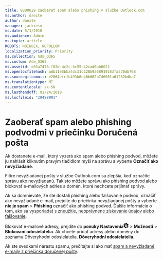 ```yaml
---
title: 8000029 zaoberať spam alebo phishing v službe Outlook.com
ms.author: daeite
author: daeite
manager: jackiesm
ms.date: 5/1/2018
ms.audience: Admin
ms.topic: article
ROBOTS: NOINDEX, NOFOLLOW
localization_priority: Priority
ms.collection: Adm_O365
ms.custom: Adm_O365
ms.assetid: e03a7476-f02d-4c2c-bc55-42cad0ab8622
ms.openlocfilehash: adb11e5bba4dc31c228b9a68919283fa370db768
ms.sourcegitcommit: e2864efcfb493b6e46b662b746661a61232bdba7
ms.translationtype: MT
ms.contentlocale: sk-SK
ms.lasthandoff: 01/24/2019
ms.locfileid: "29488991"
---
```

# <a name="deal-with-spam-or-phishing-scams-in-your-inbox"></a>Zaoberať spam alebo phishing podvodmi v priečinku Doručená pošta

Ak dostanete e-mail, ktorý vyzerá ako spam alebo phishing podvod, môžete ju nahlásiť kliknutím pravým tlačidlom myši na správu a vyberte **Označiť ako nevyžiadané**. 
  
Filtre nevyžiadanej pošty v službe Outlook.com sa zlepšia, keď označíte správu ako nevyžiadanú. Takisto môžete správu ako phishing podvod alebo blokovať e-mailových adries a domén, ktoré nechcete prijímať správy.
  
Ak sa domnievate, že ste dostali phishing alebo falšovanie podvod, označiť ako nevyžiadané e-mail, prejdite do priečinka nevyžiadanej pošty a vyberte **nie je spam** \> **Phishing** označiť ako phishing podvod. Ďalšie informácie o tom, ako sa [vysporiadať s zneužitie, neoprávnené získavanie údajov alebo falšovanie](https://go.microsoft.com/fwlink/p/?linkid=873139).
  
Blokovať e-mailové adresy, prejdite do **ponuky Nastavenia**![nastavenie](media/f4b2e798-fff1-4a14-931f-5677a4543b58.png) \> **Možnosti** \> **Blokovaní odosielatelia**. Ak chcete pridať adresy alebo domény do zoznamu Dôveryhodní odosielatelia, **Dôveryhodní odosielatelia**. 
  
Ak ste svedkami nárastu spamu, prečítajte si ako mať [spam a nevyžiadané e-maily z priečinka doručenej pošty](https://go.microsoft.com/fwlink/p/?linkid=873140).
  

